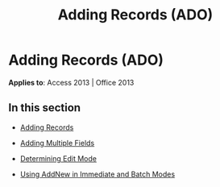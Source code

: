 ﻿---
title: Adding Records (ADO)
TOCTitle: Adding Records
ms:assetid: f9cc6449-c368-4f54-95a7-1be9146cd8b6
ms:mtpsurl: https://msdn.microsoft.com/library/JJ250271(v=office.15)
ms:contentKeyID: 48548822
ms.date: 09/18/2015
mtps_version: v=office.15
---

# Adding Records (ADO)


**Applies to**: Access 2013 | Office 2013

## In this section

  - [Adding Records](adding-records.md)

  - [Adding Multiple Fields](adding-multiple-fields.md)

  - [Determining Edit Mode](determining-edit-mode.md)

  - [Using AddNew in Immediate and Batch Modes](using-addnew-in-immediate-and-batch-modes.md)

